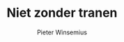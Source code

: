 ---
title: "Niet zonder tranen"
author: "Pieter Winsemius"
isbn: ""
isbn13: "9789035144149"
rating: "4"
publisher: "Prometheus Bert Bakker"
pages: "264"
publishYear: "2016"
read: "2018"
goodreads_id: "29750544"
---